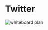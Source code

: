 # Twitter


![whiteboard plan](https://files.gitter.im/RachelBLondon/libert-x/aOR8/DSC_0600.JPG "Logo Title Text 1")

